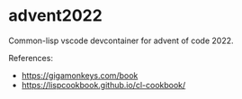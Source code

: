 # advent2022

Common-lisp vscode devcontainer for advent of code 2022.

References:

- https://gigamonkeys.com/book
- https://lispcookbook.github.io/cl-cookbook/